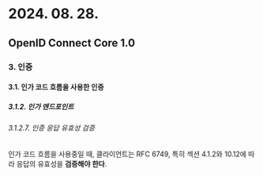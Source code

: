 # 2024. 08. 28.

## OpenID Connect Core 1.0

### 3. 인증

#### 3.1. 인가 코드 흐름을 사용한 인증

##### 3.1.2. 인가 엔드포인트

###### 3.1.2.7. 인증 응답 유효성 검증

인가 코드 흐름을 사용중일 때, 클라이언트는 RFC 6749, 특히 섹션 4.1.2와 10.12에 따라 응답의 유효성을 **검증해야 한다**.


